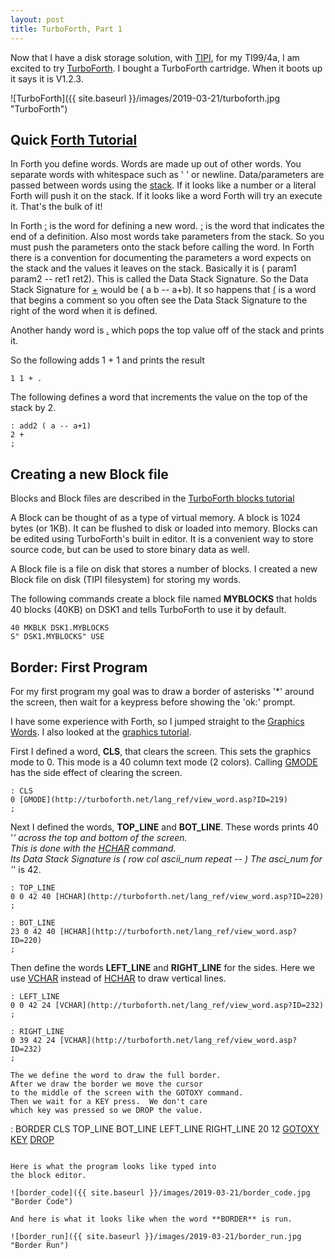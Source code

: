 ```yaml
---
layout: post
title: TurboForth, Part 1
---
```


Now that I have a disk storage solution, with [TIPI](https://bblodget.github.io/RetroComputeBlog/TIPI/), for my TI99/4a,
I am excited to try [TurboForth](http://turboforth.net/).  I bought a TurboForth cartridge.
When it boots up it says it is V1.2.3.

![TurboForth]({{ site.baseurl }}/images/2019-03-21/turboforth.jpg "TurboForth")

## Quick [Forth Tutorial](http://turboforth.net/tutorials/tutorials.html)

In Forth you define words.  Words are made up out of other words.
You separate words with whitespace such as ' ' or newline.
Data/parameters are passed between words using the [stack](http://turboforth.net/tutorials/the_stack.html).
If it looks like a number or a literal Forth will
push it on the stack.  If it looks like a word
Forth will try an execute it.  That's the bulk of it!

In Forth [:](http://turboforth.net/lang_ref/view_word.asp?ID=144) is the word for defining a new word.
[;](http://turboforth.net/lang_ref/view_word.asp?ID=143) is the word that indicates the end of a definition.
Also most words take parameters from the stack.
So you must push the parameters onto the stack before calling
the word.  In Forth there is a convention for documenting the
parameters a word expects on the stack and the values
it leaves on the stack.  Basically it is ( param1 param2 -- ret1 ret2).
This is called the Data Stack Signature.
So the Data Stack Signature for [+](http://turboforth.net/lang_ref/view_word.asp?ID=47) would be ( a b -- a+b).
It so happens that [\(](http://turboforth.net/lang_ref/view_word.asp?ID=118) is a word that begins
a comment so you often
see the Data Stack Signature to the right of the word when it is defined.

Another handy word is [.](http://turboforth.net/lang_ref/view_word.asp?ID=205)
which pops the top value off of the stack and prints it.

So the following adds 1 + 1 and prints the result

```
1 1 + .
```

The following defines a word that increments the value on the top
of the stack by 2.

```
: add2 ( a -- a+1)
2 +
;
```

## Creating a new Block file

Blocks and Block files are described in the
[TurboForth blocks tutorial](http://turboforth.net/tutorials/blocks.html)

A Block can be thought of as a type of virtual memory.
A block is 1024 bytes (or 1KB).  It can be flushed to disk or loaded
into memory.  Blocks can be edited using TurboForth's built in editor.
It is a convenient way to store source code, but can
be used to store binary data as well.

A Block file is a file on disk that stores a number of blocks.
I created a new Block file on disk (TIPI filesystem) for storing my words.

The following commands create a block file named **MYBLOCKS** 
that holds 40 blocks (40KB) on DSK1 and tells TurboForth to use it by default.

```
40 MKBLK DSK1.MYBLOCKS
S" DSK1.MYBLOCKS" USE
```


## Border: First Program

For my first program my goal was to draw a border of asterisks '*' 
around the screen, then wait for a keypress before showing the
'ok:' prompt.

I have some experience with Forth, so I jumped straight to the 
[Graphics Words](http://turboforth.net/lang_ref/words_by_glossary_category.asp?ID=16).
I also looked at the [graphics tutorial](http://turboforth.net/tutorials/graphics.html).

First I defined a word, **CLS**,  that clears the screen.  This sets
the graphics mode to 0.  This mode is a 40 column text mode (2 colors).
Calling [GMODE](http://turboforth.net/lang_ref/view_word.asp?ID=219) has the side effect of clearing the screen. 


```
: CLS
0 [GMODE](http://turboforth.net/lang_ref/view_word.asp?ID=219)
;
```

Next I defined the words, **TOP_LINE** and **BOT_LINE**.
These words prints 40 '*' across the top and bottom of the screen.  
This is done with the [HCHAR](http://turboforth.net/lang_ref/view_word.asp?ID=220) command.  
Its Data Stack Signature is ( row col ascii_num repeat -- )
The asci_num for '*' is 42.

```
: TOP_LINE
0 0 42 40 [HCHAR](http://turboforth.net/lang_ref/view_word.asp?ID=220)
;

: BOT_LINE
23 0 42 40 [HCHAR](http://turboforth.net/lang_ref/view_word.asp?ID=220)
;
```

Then define the words **LEFT_LINE** and **RIGHT_LINE**
for the sides. Here we use [VCHAR](http://turboforth.net/lang_ref/view_word.asp?ID=232) 
instead of [HCHAR](http://turboforth.net/lang_ref/view_word.asp?ID=220) to draw
vertical lines.


```
: LEFT_LINE
0 0 42 24 [VCHAR](http://turboforth.net/lang_ref/view_word.asp?ID=232)
;

: RIGHT_LINE
0 39 42 24 [VCHAR](http://turboforth.net/lang_ref/view_word.asp?ID=232)
;

The we define the word to draw the full border.
After we draw the border we move the cursor
to the middle of the screen with the GOTOXY command.
Then we wait for a KEY press.  We don't care
which key was pressed so we DROP the value.

```
: BORDER
CLS
TOP_LINE BOT_LINE LEFT_LINE RIGHT_LINE
20 12 [GOTOXY](http://turboforth.net/lang_ref/view_word.asp?ID=131)
[KEY](http://turboforth.net/lang_ref/view_word.asp?ID=133)
[DROP](http://turboforth.net/lang_ref/view_word.asp?ID=17)
```

Here is what the program looks like typed into
the block editor.

![border_code]({{ site.baseurl }}/images/2019-03-21/border_code.jpg "Border Code")

And here is what it looks like when the word **BORDER** is run.

![border_run]({{ site.baseurl }}/images/2019-03-21/border_run.jpg "Border Run")



